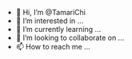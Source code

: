 - 👋 Hi, I’m @TamariChi
- 👀 I’m interested in ...
- 🌱 I’m currently learning ...
- 💞️ I’m looking to collaborate on ...
- 📫 How to reach me ...

<!---
TamariChi/TamariChi is a ✨ special ✨ repository because its `README.md` (this file) appears on your GitHub profile.
You can click the Preview link to take a look at your changes.
--->
